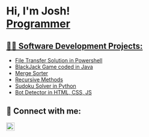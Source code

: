<h1>Hi, I'm Josh! <br/><a href="https://github.com/joshuafguzman">Programmer</a> <a href="https://www.linkedin.com/in/joshua-guzman-4031841b8/"></h1>

<h2>👨‍💻 Software Development Projects:</h2>

  - [File Transfer Solution in Powershell](https://github.com/joshuafguzman/File-Transfer-Solution)
  - [BlackJack Game coded in Java](https://github.com/joshuafguzman/BlackJack-Game)
  - [Merge Sorter](https://github.com/joshuafguzman/Merge-Sorter)
  - [Recursive Methods](https://github.com/joshuafguzman/Recursive-methods)
  - [Sudoku Solver in Python](https://github.com/joshuafguzman/SudukoSolver/blob/main/SudokuSolver.py)
  - [Bot Detector in HTML, CSS, JS](https://github.com/joshuafguzman/CaptchaGenerator)

<h2> 🤳 Connect with me:</h2>

[<img align="left" alt="JoshGuzman | LinkedIn" width="22px" src="https://cdn.jsdelivr.net/npm/simple-icons@v3/icons/linkedin.svg" />][linkedin]



[linkedin]: https://www.linkedin.com/in/joshua-guzman-4031841b8/

